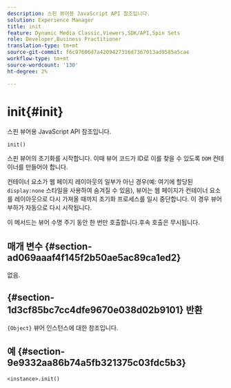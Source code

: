 ```yaml
---
description: 스핀 뷰어용 JavaScript API 참조입니다.
solution: Experience Manager
title: init
feature: Dynamic Media Classic,Viewers,SDK/API,Spin Sets
role: Developer,Business Practitioner
translation-type: tm+mt
source-git-commit: f6c97606d7a4209427316d7367013ad9585a5cae
workflow-type: tm+mt
source-wordcount: '130'
ht-degree: 2%

---
```



# init{#init}

스핀 뷰어용 JavaScript API 참조입니다.

`init()`

스핀 뷰어의 초기화를 시작합니다. 이때 뷰어 코드가 ID로 이를 찾을 수 있도록 `DOM` 컨테이너를 만들어야 합니다.

컨테이너 요소가 웹 페이지 레이아웃의 일부가 아닌 경우(예: 여기에 할당된 `display:none` 스타일을 사용하여 숨겨질 수 있음), 뷰어는 웹 페이지가 컨테이너 요소를 레이아웃으로 다시 가져올 때까지 초기화 프로세스를 일시 중단합니다. 이 경우 뷰어 부하가 자동으로 다시 시작됩니다.

이 메서드는 뷰어 수명 주기 동안 한 번만 호출합니다.후속 호출은 무시됩니다.

## 매개 변수 {#section-ad069aaaf4f145f2b50ae5ac89ca1ed2}

없음.

## {#section-1d3cf85bc7cc4dfe9670e038d02b9101} 반환

`{Object}` 뷰어 인스턴스에 대한 참조입니다.

## 예 {#section-9e9332aa86b74a5fb321375c03fdc5b3}

```
<instance>.init()
```

